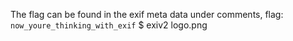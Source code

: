 The flag can be found in the exif meta data under comments, flag: `now_youre_thinking_with_exif`
$ exiv2 logo.png
